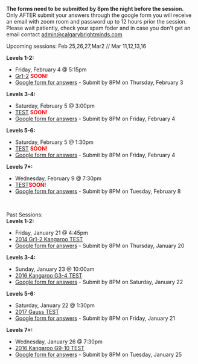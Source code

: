 <b>The forms need to be submitted by 8pm the night before the session.</b><br>
Only AFTER submit your answers through the google form you will receive an email with zoom room and password up to 12 hours prior the session. Please wait patiently, check your spam foder and in case you don't get an email contact admin@calgarybrightminds.com

Upcoming sessions: Feb 25,26,27,Mar2   // Mar 11,12,13,16

<b>Levels 1-2:</b>
  * Friday, February 4 @ 5:15pm
  * <a href=" ">Gr1-2</a> <B><font color="#FF0000">SOON!</font></B>
  * <a href="https://forms.gle/zFFydEF9Lz4ZqfZ98">Google form for answers</a> - Submit by 8PM on Thursday, February 3

<b>Levels 3-4:</b> 
  * Saturday, February 5 @ 3:00pm
  * <a href="">TEST</a> <B><font color="#FF0000">SOON!</font></B>
  * <a href="https://forms.gle/QTTuLyY3iJ5XvKN3A">Google form for answers</a> - Submit by 8PM on Friday, February 4

<b>Levels 5-6: </b>
  * Saturday, February 5 @ 1:30pm 
  * <a href="">TEST</a> <B><font color="#FF0000">SOON!</font></B>
  * <a href="https://forms.gle/qXazAG9NwNK4eqS19">Google form for answers</a> - Submit by 8PM on Friday, February 4

<b>Levels 7+:</b> 
  * Wednesday, February 9 @ 7:30pm
  * <a href="">TEST</a><B><font color="#FF0000">SOON!</font></B>
  * <a href="https://forms.gle/MiJsVRV9beEeoFeNA">Google form for answers</a> - Submit by 8PM on Tuesday, February 8
<br>

Past Sessions: 
<br>
<b>Levels 1-2:</b>
  * Friday, January 21 @ 4:45pm
  * <a href="https://renertmath.github.io/contests/2014 - Kangaroo - 01-02 - test only.pdf">2014 Gr1-2 Kangaroo TEST</a>
  * <a href="https://forms.gle/zFFydEF9Lz4ZqfZ98">Google form for answers</a> - Submit by 8PM on Thursday, January 20

<b>Levels 3-4:</b> 
  * Sunday, January 23 @ 10:00am
  * <a href="https://renertmath.github.io/contests/2016%20-%20Kangaroo%20-%2003-04%20-%20test%20only.pdf">2016 Kangaroo G3-4 TEST</a>
  * <a href="https://forms.gle/QTTuLyY3iJ5XvKN3A">Google form for answers</a> - Submit by 8PM on Saturday, January 22

<b>Levels 5-6: </b>
  * Saturday, January 22 @ 1:30pm 
  * <a href="https://renertmath.github.io/contests/2017Gauss7Contest.pdf">2017 Gauss TEST</a>
  * <a href="https://forms.gle/qXazAG9NwNK4eqS19">Google form for answers</a> - Submit by 8PM on Friday, January 21

<b>Levels 7+:</b> 
  * Wednesday, January 26 @ 7:30pm
  * <a href="https://renertmath.github.io/contests/2016%20-%20Kangaroo%20-%2009-10%20-%20test%20only.pdf">2016 Kangaroo G9-10 TEST</a>
  * <a href="https://forms.gle/MiJsVRV9beEeoFeNA">Google form for answers</a> - Submit by 8PM on Tuesday, January 25
